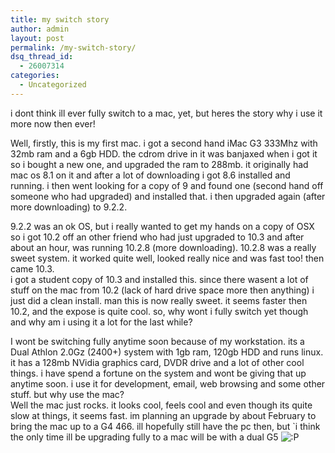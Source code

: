 ```yaml
---
title: my switch story
author: admin
layout: post
permalink: /my-switch-story/
dsq_thread_id:
  - 26007314
categories:
  - Uncategorized
---
```

i dont think ill ever fully switch to a mac, yet, but heres the story why i use it more now then ever!

<!--more-->

Well, firstly, this is my first mac. i got a second hand iMac G3 333Mhz with 32mb ram and a 6gb HDD. the cdrom drive in it was banjaxed when i got it so i bought a new one, and upgraded the ram to 288mb. it originally had mac os 8.1 on it and after a lot of downloading i got 8.6 installed and running. i then went looking for a copy of 9 and found one (second hand off someone who had upgraded) and installed that. i then upgraded again (after more downloading) to 9.2.2. 

9.2.2 was an ok OS, but i really wanted to get my hands on a copy of OSX so i got 10.2 off an other friend who had just upgraded to 10.3 and after about an hour, was running 10.2.8 (more downloading). 10.2.8 was a really sweet system. it worked quite well, looked really nice and was fast too! then came 10.3.   
i got a student copy of 10.3 and installed this. since there wasent a lot of stuff on the mac from 10.2 (lack of hard drive space more then anything) i just did a clean install. man this is now really sweet. it seems faster then 10.2, and the expose is quite cool. so, why wont i fully switch yet though and why am i using it a lot for the last while?

I wont be switching fully anytime soon because of my workstation. its a Dual Athlon 2.0Gz (2400+) system with 1gb ram, 120gb HDD and runs linux. it has a 128mb NVidia graphics card, DVDR drive and a lot of other cool things. i have spend a fortune on the system and wont be giving that up anytime soon. i use it for development, email, web browsing and some other stuff. but why use the mac?  
Well the mac just rocks. it looks cool, feels cool and even though its quite slow at things, it seems fast. im planning an upgrade by about February to bring the mac up to a G4 466. ill hopefully still have the pc then, but \`i think the only time ill be upgrading fully to a mac will be with a dual G5 <img src="http://blog.lotas-smartman.net/wp-includes/images/smilies/icon_razz.gif" alt=":P" class="wp-smiley" />